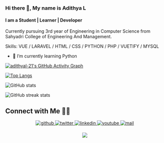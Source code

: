 ### Hi there 👋, My name is Adithya L
#### I am a Student | Learner | Developer
Currently pursuing 3rd year of Engineering in Computer Science from Sahyadri College of Engineering And Management. 

Skills: VUE / LARAVEL / HTML / CSS / PYTHON / PHP / VUETIFY / MYSQL

- 🌱 I’m currently learning Python


[![adithyal-21's GitHub Activity Graph](https://activity-graph.herokuapp.com/graph?username=adithyal-21&theme=rogue)](https://github.com/adithyal-21)
<br>



 [![Top Langs](https://github-readme-stats.vercel.app/api/top-langs/?username=adithyal-21)](https://github.com/adithyal-21)

![GitHub stats](https://github-readme-stats.vercel.app/api?username=adithyal-21&show_icons=true)  

![GitHub streak stats](https://github-readme-streak-stats.herokuapp.com/?user=adithyal-21)  

## Connect with Me 🤝🏻
<div align="center">
<a href="https://github.com/adithyal-21" target="_blank">
<img src=https://img.shields.io/badge/github-%2324292e.svg?&style=for-the-badge&logo=github&logoColor=white alt=github style="margin-bottom: 5px;" />
</a>
<a href="https://twitter.com/Harshit87947038" target="_blank">
<img src=https://img.shields.io/badge/twitter-%2300acee.svg?&style=for-the-badge&logo=twitter&logoColor=white alt=twitter style="margin-bottom: 5px;" />
</a>
<a href="https://linkedin.com/in/harshith-kumar-bb8947178" target="_blank">
<img src=https://img.shields.io/badge/linkedin-%231E77B5.svg?&style=for-the-badge&logo=linkedin&logoColor=white alt=linkedin style="margin-bottom: 5px;" />
</a>
<a href="https://www.youtube.com/channel/UCHp56CNmaOJx3hW0K9ylYMA" target="_blank">
<img src=https://img.shields.io/badge/youtube-%23EE4831.svg?&style=for-the-badge&logo=youtube&logoColor=white alt=youtube style="margin-bottom: 5px;" />
</a>
<a href="mailto:harshithkumar40@gmail.com" target="_blank">
<img src=https://img.shields.io/badge/Gmail-D14836?style=for-the-badge&logo=gmail&logoColor=white alt=mail style="margin-bottom: 5px;" />
</a>  
</div>  

  <br/>
<div align="center">
<img src="https://komarev.com/ghpvc/?username=adithyal-21&label=PROFILE+VIEWS&color=brightgreen&style=flat-square" align="center" />
</div>

<br/>  
